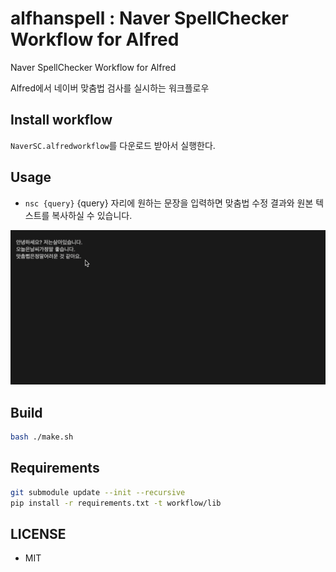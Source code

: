 alfhanspell : Naver SpellChecker Workflow for Alfred
==============

Naver SpellChecker Workflow for Alfred

Alfred에서 네이버 맞춤법 검사를 실시하는 워크플로우

Install workflow
--------------
 `NaverSC.alfredworkflow`를 다운로드 받아서 실행한다.

Usage
--------------
* `nsc {query}` {query} 자리에 원하는 문장을 입력하면 맞춤법 수정 결과와 원본 텍스트를 복사하실 수 있습니다.

![](./nsc_test.gif)

Build
--------------
```bash
bash ./make.sh
```

Requirements
--------------

```bash
git submodule update --init --recursive
pip install -r requirements.txt -t workflow/lib
```

LICENSE
--------------
 - MIT